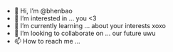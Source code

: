 - 👋 Hi, I’m @bhenbao
- 👀 I’m interested in ... you <3
- 🌱 I’m currently learning ... about your interests xoxo
- 💞️ I’m looking to collaborate on ... our future uwu
- 📫 How to reach me ... 

<!---
bhenbao/bhenbao is a ✨ special ✨ repository because its `README.md` (this file) appears on your GitHub profile.
You can click the Preview link to take a look at your changes.
--->
